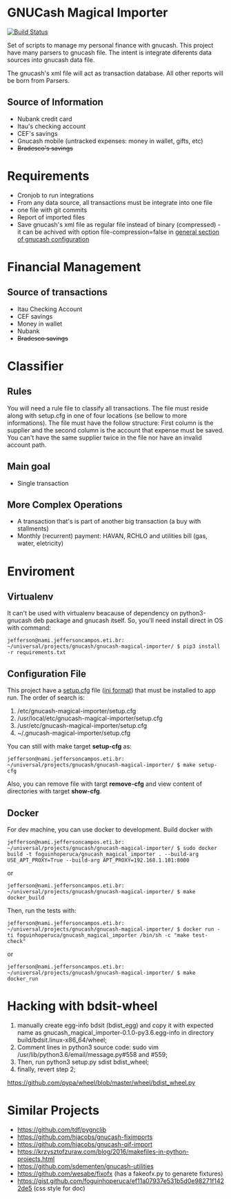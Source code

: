 # GNUCash Magical Importer

[![Build Status](https://travis-ci.org/foguinhoperuca/gnucash_magical_importer.svg?branch=master)](https://travis-ci.org/foguinhoperuca/gnucash_magical_importer)

Set of scripts to manage my personal finance with gnucash. This project have many parsers to gnucash file. The intent is integrate diferents data sources into gnucash data file.

The gnucash's xml file will act as transaction database. All other reports will be born from Parsers.

## Source of Information

* Nubank credit card
* Itau's checking account
* CEF's savings
* Gnucash mobile (untracked expenses: money in wallet, gifts, etc)
* ~~Bradesco's savings~~

# Requirements

* Cronjob to run integrations
* From any data source, all transactions must be integrate into one file
* one file with git commits
* Report of imported files
* Save gnucash's xml file as regular file instead of binary (compressed) - it can be achived with option file-compression=false in [general section of gnucash configuration](test/fixtures/gnucash.conf "Example configuration")

# Financial Management

## Source of transactions

* Itau Checking Account
* CEF savings
* Money in wallet
* Nubank
* ~~Bradesco savings~~

# Classifier

## Rules

You will need a rule file to classify all transactions. The file must reside along with setup.cfg in one of four locations (se bellow to more informations). The file must have the follow structure: First column is the supplier and the second column is the account that expense must be saved. You can't have the same supplier twice in the file nor have an invalid account path.

## Main goal

* Single transaction

## More Complex Operations

* A transaction that's is part of another big transaction (a buy with stallments)
* Monthly (recurrent) payment: HAVAN, RCHLO and utilities bill (gas, water, eletricity)

# Enviroment

## Virtualenv

It can't be used with virtualenv beacause of dependency on python3-gnucash deb package and gnucash itself.
So, you'll need install direct in OS with command:
```
jefferson@nami.jeffersoncampos.eti.br: ~/universal/projects/gnucash/gnucash-magical-importer/ $ pip3 install -r requirements.txt
```

## Configuration File

This project have a [setup.cfg](../../setup.cfg) file ([ini format](https://docs.python.org/3/library/configparser.html "Offical doc.")) that must be installed to app run. The order of search is:

1. /etc/gnucash-magical-importer/setup.cfg
2. /usr/local/etc/gnucash-magical-importer/setup.cfg
3. /usr/etc/gnucash-magical-importer/setup.cfg
4. ~/.gnucash-magical-importer/setup.cfg

You can still with make target **setup-cfg** as:

```shell
jefferson@nami.jeffersoncampos.eti.br: ~/universal/projects/gnucash/gnucash-magical-importer/ $ make setup-cfg
```

Also, you can remove file with targt **remove-cfg** and view content of directories with target **show-cfg**.

## Docker

For dev machine, you can use docker to development. Build docker with
```
jefferson@nami.jeffersoncampos.eti.br: ~/universal/projects/gnucash/gnucash-magical-importer/ $ sudo docker build -t foguinhoperuca/gnucash_magical_importer . --build-arg USE_APT_PROXY=True --build-arg APT_PROXY=192.168.1.101:8000
```
or
```
jefferson@nami.jeffersoncampos.eti.br: ~/universal/projects/gnucash/gnucash-magical-importer/ $ make docker_build
```

Then, run the tests with:

```
jefferson@nami.jeffersoncampos.eti.br: ~/universal/projects/gnucash/gnucash-magical-importer/ $ docker run -ti foguinhoperuca/gnucash_magical_importer /bin/sh -c "make test-check"
```
or
```
jefferson@nami.jeffersoncampos.eti.br: ~/universal/projects/gnucash/gnucash-magical-importer/ $ make docker_run
```

# Hacking with bdsit-wheel

1. manually create egg-info bdsit (bdist_egg) and copy it with expected name as gnucash_magical_importer-0.1.0-py3.6.egg-info in directory build/bdsit.linux-x86_64/wheel;
2. Comment lines in python3 source code: sudo vim /usr/lib/python3.6/email/message.py#558 and #559;
3. Then, run python3 setup.py sdist bdist_wheel;
4. finally, revert step 2;

https://github.com/pypa/wheel/blob/master/wheel/bdist_wheel.py

# Similar Projects

* https://github.com/tdf/pygnclib
* https://github.com/hjacobs/gnucash-fiximports
* https://github.com/hjacobs/gnucash-qif-import
* https://krzysztofzuraw.com/blog/2016/makefiles-in-python-projects.html
* https://github.com/sdementen/gnucash-utilities
* https://github.com/wesabe/fixofx (has a fakeofx.py to genarete fixtures)
* https://gist.github.com/foguinhoperuca/ef11a07937e531b5d0e98271f1422de5 (css style for doc)
